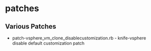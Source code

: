 patches
=======

Various Patches
---------------

*   patch-vsphere_vm_clone_disablecustomization.rb - knife-vsphere disable default customization patch


